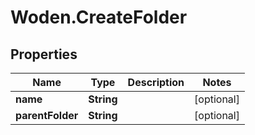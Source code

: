 # Woden.CreateFolder

## Properties
Name | Type | Description | Notes
------------ | ------------- | ------------- | -------------
**name** | **String** |  | [optional] 
**parentFolder** | **String** |  | [optional] 


